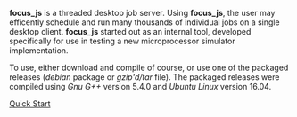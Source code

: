 **focus_js** is a threaded desktop job server. Using **focus_js**, the user may
efficently schedule and run many thousands of individual jobs on a single
desktop client. **focus_js** started out as an internal tool, developed specifically
for use in testing a new microprocessor simulator implementation.

To use, either download and compile of course, or use one of the packaged releases (*debian* package or *gzip'd/tar* file). The packaged releases were compiled using *Gnu G++* version 5.4.0 and *Ubuntu Linux* version 16.04.

[Quick Start](docs/focus_js_quick_start.adoc)
